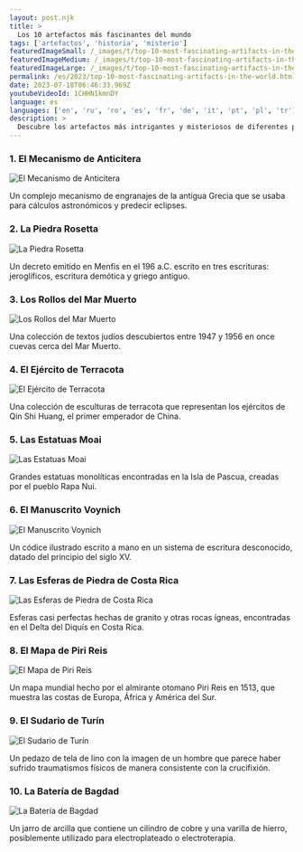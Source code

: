 ```yaml
---
layout: post.njk
title: >
  Los 10 artefactos más fascinantes del mundo
tags: ['artefactos', 'historia', 'misterio']
featuredImageSmall: /_images/t/top-10-most-fascinating-artifacts-in-the-world-cover-es-small.webp
featuredImageMedium: /_images/t/top-10-most-fascinating-artifacts-in-the-world-cover-es-medium.webp
featuredImageLarge: /_images/t/top-10-most-fascinating-artifacts-in-the-world-cover-es-large.webp
permalink: /es/2023/top-10-most-fascinating-artifacts-in-the-world.html
date: 2023-07-18T06:46:33.969Z
youtubeVideoId: 1CHHN1kmnDY
language: es
languages: ['en', 'ru', 'ro', 'es', 'fr', 'de', 'it', 'pt', 'pl', 'tr']
description: >
  Descubre los artefactos más intrigantes y misteriosos de diferentes partes del mundo que han desconcertado a historiadores y arqueólogos durante siglos.
---
```


### 1. El Mecanismo de Anticitera

![El Mecanismo de Anticitera](/_images/8/826576c911cb2df8f471b7ef79a9d5cc-medium.webp)

Un complejo mecanismo de engranajes de la antigua Grecia que se usaba para cálculos astronómicos y predecir eclipses.

### 2. La Piedra Rosetta

![La Piedra Rosetta](/_images/f/f10ee50bcfe08741706e81fe65eb1dcb-medium.webp)

Un decreto emitido en Menfis en el 196 a.C. escrito en tres escrituras: jeroglíficos, escritura demótica y griego antiguo.

### 3. Los Rollos del Mar Muerto

![Los Rollos del Mar Muerto](/_images/1/17c358f3996116da726d1477303ccc53-medium.webp)

Una colección de textos judíos descubiertos entre 1947 y 1956 en once cuevas cerca del Mar Muerto.

### 4. El Ejército de Terracota

![El Ejército de Terracota](/_images/a/a3d8b2229dbe36773f915d6692960250-medium.webp)

Una colección de esculturas de terracota que representan los ejércitos de Qin Shi Huang, el primer emperador de China.

### 5. Las Estatuas Moai

![Las Estatuas Moai](/_images/4/4cb6604cdb1c7b8d0d4feae39d1beb84-medium.webp)

Grandes estatuas monolíticas encontradas en la Isla de Pascua, creadas por el pueblo Rapa Nui.

### 6. El Manuscrito Voynich

![El Manuscrito Voynich](/_images/c/cba279d3a07cdbf11e28cc03aaaa8546-medium.webp)

Un códice ilustrado escrito a mano en un sistema de escritura desconocido, datado del principio del siglo XV.

### 7. Las Esferas de Piedra de Costa Rica

![Las Esferas de Piedra de Costa Rica](/_images/8/8fa5f76287ef27ef2eccbd1f2a43a5db-medium.webp)

Esferas casi perfectas hechas de granito y otras rocas ígneas, encontradas en el Delta del Diquís en Costa Rica.

### 8. El Mapa de Piri Reis

![El Mapa de Piri Reis](/_images/a/ab97bc68c3fbf11b6225991fe1f3da29-medium.webp)

Un mapa mundial hecho por el almirante otomano Piri Reis en 1513, que muestra las costas de Europa, África y América del Sur.

### 9. El Sudario de Turín

![El Sudario de Turín](/_images/5/59d48b7550f1226562d026e21b0dd5c4-medium.webp)

Un pedazo de tela de lino con la imagen de un hombre que parece haber sufrido traumatismos físicos de manera consistente con la crucifixión.

### 10. La Batería de Bagdad

![La Batería de Bagdad](/_images/4/4e0313e015be115615dbe6cdbad994cc-medium.webp)

Un jarro de arcilla que contiene un cilindro de cobre y una varilla de hierro, posiblemente utilizado para electroplateado o electroterapia.

